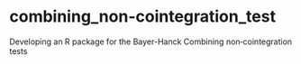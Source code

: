 # combining_non-cointegration_test
Developing an R package for the Bayer-Hanck Combining non‐cointegration tests
